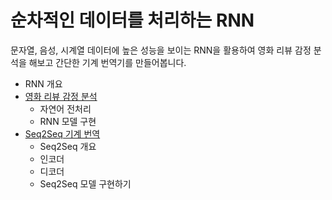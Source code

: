 # 순차적인 데이터를 처리하는 RNN

문자열, 음성, 시계열 데이터에 높은 성능을 보이는 RNN을 활용하여 영화 리뷰 감정 분석을 해보고 간단한 기계 번역기를 만들어봅니다.

* RNN 개요
* [영화 리뷰 감정 분석](text_classification.ipynb)
  * 자연어 전처리
  * RNN 모델 구현
* [Seq2Seq 기계 번역](sequence_to_sequence.ipynb)
  * Seq2Seq 개요
  * 인코더
  * 디코더
  * Seq2Seq 모델 구현하기